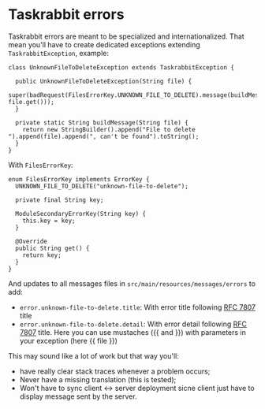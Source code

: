 # Taskrabbit errors

Taskrabbit errors are meant to be specialized and internationalized. That mean you'll have to create dedicated exceptions extending `TaskrabbitException`, example:

```
class UnknownFileToDeleteException extends TaskrabbitException {

  public UnknownFileToDeleteException(String file) {
    super(badRequest(FilesErrorKey.UNKNOWN_FILE_TO_DELETE).message(buildMessage(file)).addParameter("file", file.get()));
  }

  private static String buildMessage(String file) {
    return new StringBuilder().append("File to delete ").append(file).append(", can't be found").toString();
  }
}

```

With `FilesErrorKey`: 

```
enum FilesErrorKey implements ErrorKey {
  UNKNOWN_FILE_TO_DELETE("unknown-file-to-delete");

  private final String key;

  ModuleSecondaryErrorKey(String key) {
    this.key = key;
  }

  @Override
  public String get() {
    return key;
  }
}
```

And updates to all messages files in `src/main/resources/messages/errors` to add:

* `error.unknown-file-to-delete.title`: With error title following [RFC 7807](https://www.rfc-editor.org/rfc/rfc7807) title
* `error.unknown-file-to-delete.detail`: With error detail following [RFC 7807](https://www.rfc-editor.org/rfc/rfc7807) title. Here you can use mustaches ({{ and }}) with parameters in your exception (here {{ file }})

This may sound like a lot of work but that way you'll:

* have really clear stack traces whenever a problem occurs;
* Never have a missing translation (this is tested);
* Won't have to sync client <-> server deployment sicne client just have to display message sent by the server.
